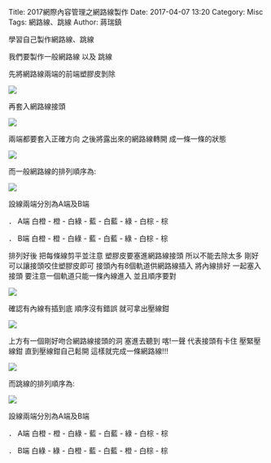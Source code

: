 Title: 2017網際內容管理之網路線製作
Date: 2017-04-07 13:20
Category: Misc
Tags: 網路線、跳線
Author: 蔣瑞鎮

學習自己製作網路線、跳線


<!-- PELICAN_END_SUMMARY -->

我們要製作一般網路線   以及  跳線

先將網路線兩端的前端塑膠皮剝除

<img src="http://pic.pimg.tw/seal656/1382618735-1286083613.jpg  ">

再套入網路線接頭

<img src="http://fs1.shop123.com.tw/400156/upload/product/4001563477pic_outside_185366.jpg  ">

兩端都要套入正確方向
之後將露出來的網路線轉開 成一條一條的狀態

<img src="http://pic.pimg.tw/seal656/1382618735-701283301.jpg  ">

而一般網路線的排列順序為:


<img src="http://pic.pimg.tw/finalfrank/06247b6e58e3b3a31180cd54a55653d3.gif">

設線兩端分別為A端及B端

． A端 白橙 - 橙 - 白綠 - 藍 - 白藍 - 綠 - 白棕 - 棕

． B端 白橙 - 橙 - 白綠 - 藍 - 白藍 - 綠 - 白棕 - 棕

排列好後   把每條線剪平並注意   塑膠皮要塞進網路線接頭   所以不能去除太多   剛好可以讓接頭咬住塑膠皮即可
接頭內有8個軌道供網路線插入  將內線排好  一起塞入接頭   要注意一個軌道只能一條內線進入  並且順序要對

<img src="http://3.bp.blogspot.com/_yZIGQBcuGAA/R7wv-GNcj1I/AAAAAAAACIE/tmmau4pdMXk/s500/rj45.jpg  ">

確認有內線有插到底  順序沒有錯誤  就可拿出壓線鉗

<img src="http://img.pcstore.com.tw/prod/07/63/53/M07635387_big.jpg">

上方有一個剛好吻合網路線接頭的洞  塞進去聽到  喀!一聲   代表接頭有卡住   壓緊壓線鉗   直到壓線鉗自己鬆開
這樣就完成一條網路線!!!

<img src="http://www.tkec.com.tw/image/product/200611/016778_M.jpg">

而跳線的排列順序為:

<img src="http://pic.pimg.tw/finalfrank/16c8e2eda595bbf302a1462c9c8acc0b.gif">

設線兩端分別為A端及B端

． A端 白橙 - 橙 - 白綠 - 藍 - 白藍 - 綠 - 白棕 - 棕

． B端 白綠 - 綠 - 白橙 - 藍 - 白藍 - 橙 - 白棕 - 棕

